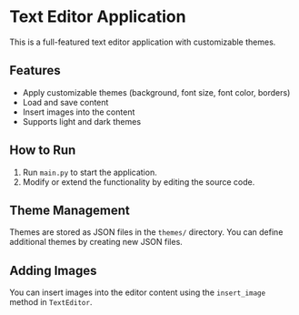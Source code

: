 # Text Editor Application

This is a full-featured text editor application with customizable themes.

## Features
- Apply customizable themes (background, font size, font color, borders)
- Load and save content
- Insert images into the content
- Supports light and dark themes

## How to Run
1. Run `main.py` to start the application.
2. Modify or extend the functionality by editing the source code.

## Theme Management
Themes are stored as JSON files in the `themes/` directory. You can define additional themes by creating new JSON files.

## Adding Images
You can insert images into the editor content using the `insert_image` method in `TextEditor`.
